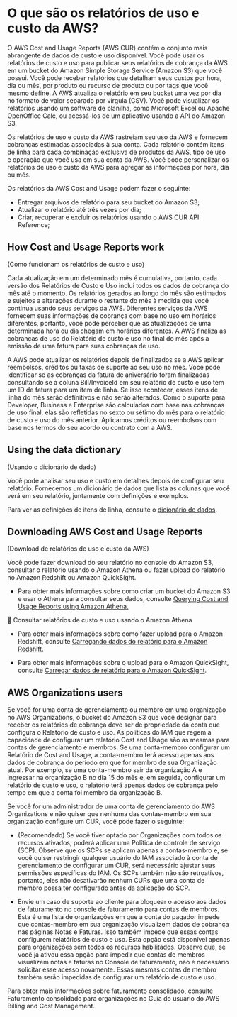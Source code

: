 # O que são os relatórios de uso e custo da AWS?

O AWS Cost and Usage Reports (AWS CUR) contém o conjunto mais abrangente de dados de custo e uso disponível. Você pode usar os relatórios de custo e uso para publicar seus relatórios de cobrança da AWS em um bucket do Amazon Simple Storage Service (Amazon S3) que você possui. Você pode receber relatórios que detalham seus custos por hora, dia ou mês, por produto ou recurso de produto ou por tags que você mesmo define. A AWS atualiza o relatório em seu bucket uma vez por dia no formato de valor separado por vírgula (CSV). Você pode visualizar os relatórios usando um software de planilha, como Microsoft Excel ou Apache OpenOffice Calc, ou acessá-los de um aplicativo usando a API do Amazon S3.

Os relatórios de uso e custo da AWS rastreiam seu uso da AWS e fornecem cobranças estimadas associadas à sua conta. Cada relatório contém itens de linha para cada combinação exclusiva de produtos da AWS, tipo de uso e operação que você usa em sua conta da AWS. Você pode personalizar os relatórios de uso e custo da AWS para agregar as informações por hora, dia ou mês.

Os relatórios da AWS Cost and Usage podem fazer o seguinte:
* Entregar arquivos de relatório para seu bucket do Amazon S3;
* Atualizar o relatório até três vezes por dia;
* Criar, recuperar e excluir os relatórios usando o AWS CUR API Reference;


## How Cost and Usage Reports work
(Como funcionam os relatórios de custo e uso)

Cada atualização em um determinado mês é cumulativa, portanto, cada versão dos Relatórios de Custo e Uso inclui todos os dados de cobrança do mês até o momento. Os relatórios gerados ao longo do mês são estimados e sujeitos a alterações durante o restante do mês à medida que você continua usando seus serviços da AWS. Diferentes serviços da AWS fornecem suas informações de cobrança com base no uso em horários diferentes, portanto, você pode perceber que as atualizações de uma determinada hora ou dia chegam em horários diferentes. A AWS finaliza as cobranças de uso do Relatório de custo e uso no final do mês após a emissão de uma fatura para suas cobranças de uso.


A AWS pode atualizar os relatórios depois de finalizados se a AWS aplicar reembolsos, créditos ou taxas de suporte ao seu uso no mês. Você pode identificar se as cobranças da fatura de aniversário foram finalizadas consultando se a coluna Bill/InvoiceId em seu relatório de custo e uso tem um ID de fatura para um item de linha. Se isso acontecer, esses itens de linha do mês serão definitivos e não serão alterados. Como o suporte para Developer, Business e Enterprise são calculados com base nas cobranças de uso final, elas são refletidas no sexto ou sétimo do mês para o relatório de custo e uso do mês anterior. Aplicamos créditos ou reembolsos com base nos termos do seu acordo ou contrato com a AWS.

## Using the data dictionary
(Usando o dicionário de dado)

Você pode analisar seu uso e custo em detalhes depois de configurar seu relatório. Fornecemos um dicionário de dados que lista as colunas que você verá em seu relatório, juntamente com definições e exemplos.

Para ver as definições de itens de linha, consulte o [dicionário de dados](https://docs.aws.amazon.com/cur/latest/userguide/data-dictionary.html).

## Downloading AWS Cost and Usage Reports
(Download de relatórios de uso e custo da AWS)

Você pode fazer download do seu relatório no console do Amazon S3, consultar o relatório usando o Amazon Athena ou fazer upload do relatório no Amazon Redshift ou Amazon QuickSight.

* Para obter mais informações sobre como criar um bucket do Amazon S3 e usar o Athena para consultar seus dados, consulte [Querying Cost and Usage Reports using Amazon Athena.](https://docs.aws.amazon.com/cur/latest/userguide/cur-query-athena.html)

📕 Consultar relatórios de custo e uso usando o Amazon Athena

* Para obter mais informações sobre como fazer upload para o Amazon Redshift, consulte [Carregando dados do relatório para o Amazon Redshift](https://docs.aws.amazon.com/cur/latest/userguide/cur-query-other.html#cur-query-other-rs).

* Para obter mais informações sobre o upload para o Amazon QuickSight, consulte [Carregar dados de relatório para o Amazon QuickSight](https://docs.aws.amazon.com/cur/latest/userguide/cur-query-other.html#cur-query-other-qs).


## AWS Organizations users
Se você for uma conta de gerenciamento ou membro em uma organização no AWS Organizations, o bucket do Amazon S3 que você designar para receber os relatórios de cobrança deve ser de propriedade da conta que configura o Relatório de custo e uso. As políticas do IAM que regem a capacidade de configurar um relatório Cost and Usage são as mesmas para contas de gerenciamento e membros. Se uma conta-membro configurar um Relatório de Cost and Usage, a conta-membro terá acesso apenas aos dados de cobrança do período em que for membro de sua Organização atual. Por exemplo, se uma conta-membro sair da organização A e ingressar na organização B no dia 15 do mês e, em seguida, configurar um relatório de custo e uso, o relatório terá apenas dados de cobrança pelo tempo em que a conta foi membro da organização B.


Se você for um administrador de uma conta de gerenciamento do AWS Organizations e não quiser que nenhuma das contas-membro em sua organização configure um CUR, você pode fazer o seguinte:

* (Recomendado) Se você tiver optado por Organizações com todos os recursos ativados, poderá aplicar uma Política de controle de serviço (SCP). Observe que os SCPs se aplicam apenas a contas-membro e, se você quiser restringir qualquer usuário do IAM associado à conta de gerenciamento de configurar um CUR, será necessário ajustar suas permissões específicas do IAM. Os SCPs também não são retroativos, portanto, eles não desativarão nenhum CURs que uma conta de membro possa ter configurado antes da aplicação do SCP.

* Envie um caso de suporte ao cliente para bloquear o acesso aos dados de faturamento no console de faturamento para contas de membros. Esta é uma lista de organizações em que a conta do pagador impede que contas-membro em sua organização visualizem dados de cobrança nas páginas Notas e Faturas. Isso também impede que essas contas configurem relatórios de custo e uso. Esta opção está disponível apenas para organizações sem todos os recursos habilitados. Observe que, se você já ativou essa opção para impedir que contas de membros visualizem notas e faturas no Console de faturamento, não é necessário solicitar esse acesso novamente. Essas mesmas contas de membro também serão impedidas de configurar um relatório de custo e uso.



Para obter mais informações sobre faturamento consolidado, consulte Faturamento consolidado para organizações no Guia do usuário do AWS Billing and Cost Management.
